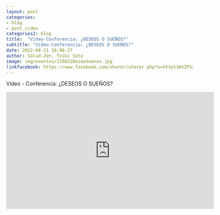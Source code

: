 ```yaml
---
layout: post
categories:
- blog
- post_video
categories2: blog
title:  "Video-Conferencia: ¿DESEOS O SUEÑOS?"
subtitle: "Video-Conferencia: ¿DESEOS O SUEÑOS?"
date: 2022-08-21 16:00:27
author: Salud-Zen, Txiki Soto
image: img/eventos/210822DeseoSuenos.jpg
linkfacebook: https://www.facebook.com/sharer/sharer.php?u=http%3A%2F%2Fwww.salud-zen.com%2Fblog%2F2022%2F08%2F21%2Fvideo-deseo-suenos.html&amp;src=sdkpreparse
---
```

Video - Conferencia:  ¿DESEOS O SUEÑOS?
<iframe width="560" height="315" src="https://www.youtube.com/embed/1tLDQ43ahKo" title="YouTube video player" frameborder="0" allow="accelerometer; autoplay; clipboard-write; encrypted-media; gyroscope; picture-in-picture" allowfullscreen></iframe>
